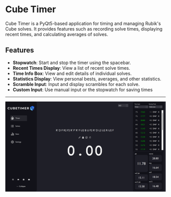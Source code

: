 # Cube Timer

Cube Timer is a PyQt5-based application for timing and managing Rubik's Cube solves. It provides features such as recording solve times, displaying recent times, and calculating averages of solves.

## Features

- **Stopwatch**: Start and stop the timer using the spacebar.
- **Recent Times Display**: View a list of recent solve times.
- **Time Info Box**: View and edit details of individual solves.
- **Statistics Display**: View personal bests, averages, and other statistics.
- **Scramble Input**: Input and display scrambles for each solve.
- **Custom Input**: Use manual input or the stopwatch for saving times

___

![Cube Timer](assets/cubetimer.png)